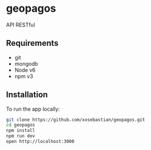 # geopagos
API RESTful

## Requirements
- git
- mongodb
- Node v6
- npm v3

## Installation
To run the app locally:
```bash
git clone https://github.com/xosebastian/geopagos.git
cd geopagos
npm install
npm run dev
open http://localhost:3000
```